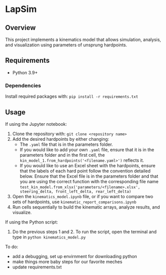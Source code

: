 # LapSim

## Overview
This project implements a kinematics model that allows simulation, analysis, and visualization using parameters of unsprung hardpoints. 

## Requirements 
- Python 3.9+

### Dependencies
Install required packages with:
```pip install -r requirements.txt```

## Usage
If using the Jupyter notebook: 
1. Clone the repository with: ```git clone <repository name>```
2. Add the desired hardpoints by either changing:
   - The  ```.yaml``` file that is in the parameters folder.
   - If you would like to add your own ```.yaml``` file, ensure that it is in the parameters folder and in the first cell, the ```kin_model_1.from_hardpoints('<filename.yaml>')``` reflects it.
   - If you would like to use an Excel sheet with the hardpoints, ensure that the labels of each hard point follow the convention detailed below. Ensure that the Excel file is in the parameters folder and that you are using the correct function with the corresponding file name ```test_kin_model.from_xlsx('parameters/<filename>.xlsx', steering_delta, front_left_delta, rear_left_delta)```
3. Open the ```kinematics_model.ipynb``` file, or if you want to compare two sets of hardpoints, use ```kinematic_report_comparisons.ipynb```
4. Run cells sequentially to build the kinematic arrays, analyze results, and visualize.

If using the Python script:
1. Do the previous steps 1 and 2. To run the script, open the terminal and type in ```python kinematics_model.py```

To do: 
- add a debugging, set up envirnment for downloading python
- make things more baby steps for our favorite meches
- update requirements.txt
